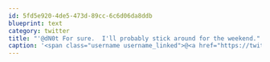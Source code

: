 ```yaml
---
id: 5fd5e920-4de5-473d-89cc-6c6d06da8ddb
blueprint: text
category: twitter
title: "'@dN0t For sure.  I'll probably stick around for the weekend."
caption: '<span class="username username_linked">@<a href="https://twitter.com/dN0t" title="Rob Spectre">dN0t</a></span> For sure.  I''ll probably stick around for the weekend.'
---
```

